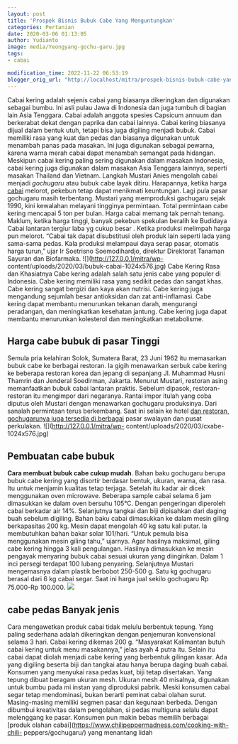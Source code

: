 ```yaml
---
layout: post
title: 'Prospek Bisnis Bubuk Cabe Yang Menguntungkan'
categories: Pertanian
date: 2020-03-06 01:13:05
author: Yudianto
image: media/Yeongyang-gochu-garu.jpg
tags:
- cabai

modification_time: 2022-11-22 06:53:19
blogger_orig_url: "http://localhost/mitra/prospek-bisnis-bubuk-cabe-yang.html"
---
```


Cabai kering adalah sejenis cabai yang biasanya dikeringkan dan digunakan
sebagai bumbu. Ini asli pulau Jawa di Indonesia dan juga tumbuh di bagian lain
Asia Tenggara. Cabai adalah anggota spesies Capsicum annuum dan berkerabat
dekat dengan paprika dan cabai lainnya. Cabai kering biasanya dijual dalam
bentuk utuh, tetapi bisa juga digiling menjadi bubuk. Cabai memiliki rasa yang
kuat dan pedas dan biasanya digunakan untuk menambah panas pada masakan. Ini
juga digunakan sebagai pewarna, karena warna merah cabai dapat menambah
semangat pada hidangan. Meskipun cabai kering paling sering digunakan dalam
masakan Indonesia, cabai kering juga digunakan dalam masakan Asia Tenggara
lainnya, seperti masakan Thailand dan Vietnam. Langkah Mustari Anies mengolah
cabai menjadi _gochugaru_ atau bubuk cabe layak ditiru. Harapannya, ketika
harga [cabai](http://127.0.0.1/mitra/topik/cabai) melorot, pekebun tetap dapat
menikmati keuntungan. Lagi pula pasar gochugaru masih terbentang. Mustari yang
memproduksi gachugaru sejak 1990, kini kewalahan melayani tingginya
permintaan. Total permintaan cabe kering mencapai 5 ton per bulan. Harga cabai
memang tak pernah tenang. Maklum, ketika harga tinggi, banyak pekebun spekulan
beralih ke Budidaya Cabai lantaran tergiur laba yg cukup besar . Ketika
produksi melimpah harga pun melorot. “Cabai tak dapat disubstitusi oleh produk
lain seperti lada yang sama-sama pedas. Kala produksi melampaui daya serap
pasar, otomatis harga turun,” ujar Ir Soetrisno Soemodihardjo, direktur
Direktorat Tanaman Sayuran dan Biofarmaka. ![](http://127.0.0.1/mitra/wp-
content/uploads/2020/03/bubuk-cabai-1024x576.jpg) Cabe Kering Rasa dan
Khasiatnya Cabe kering adalah salah satu jenis cabe yang populer di Indonesia.
Cabe kering memiliki rasa yang sedikit pedas dan sangat khas. Cabe kering
sangat bergizi dan kaya akan nutrisi. Cabe kering juga mengandung sejumlah
besar antioksidan dan zat anti-inflamasi. Cabe kering dapat membantu
menurunkan tekanan darah, mengurangi peradangan, dan meningkatkan kesehatan
jantung. Cabe kering juga dapat membantu menurunkan kolesterol dan
meningkatkan metabolisme.

## Harga cabe bubuk di pasar Tinggi

Semula pria kelahiran Solok, Sumatera Barat, 23 Juni 1962 itu memasarkan bubuk
cabe ke berbagai restoran. Ia gigih menawarkan serbuk cabe kering ke beberapa
restoran korea dan jepang di sepanjang Jl. Muhammad Husni Thamrin dan Jenderal
Soedirman, Jakarta. Menurut Mustari, restoran asing memanfaatkan bubuk cabai
lantaran praktis. Sebelum dipasok, restoran-restoran itu mengimpor dari
negaranya. Rantai impor itulah yang coba diputus oleh Mustari dengan
menawarkan gochugaru produksinya. Dari sanalah permintaan terus berkembang.
Saat ini selain ke hotel [dan restoran, gochugarunya juga tersedia di
berbagai](http://127.0.0.1/mitra/produk-olahan-jagung-manis.html) pasar
swalayan dan pusat perkulakan. ![](http://127.0.0.1/mitra/wp-
content/uploads/2020/03/cxabe-1024x576.jpg)

## Pembuatan cabe bubuk

**Cara membuat bubuk cabe cukup mudah**. Bahan baku gochugaru berupa bubuk
cabe kering yang disortir berdasar bentuk, ukuran, warna, dan rasa. Itu untuk
menjamin kualitas tetap terjaga. Setelah itu kadar air dicek menggunakan oven
microwave. Beberapa sample cabai selama 6 jam dimasukkan ke dalam oven bersuhu
105°C. Dengan pengeringan diperoleh cabai berkadar air 14%. Selanjutnya
tangkai dan biji dipisahkan dari daging buah sebelum digiling. Bahan baku
cabai dimasukkan ke dalam mesin giling berkapasitas 200 kg. Mesin dapat
mengolah 40 kg satu kali putar. Ia membutuhkan bahan bakar solar 101/hari.
“Untuk pemula bisa menggunakan mesin giling tahu,” ujarnya. Agar hasilnya
maksimal, giling cabe kering hingga 3 kali pengulangan. Hasilnya dimasukkan ke
mesin pengayak menyaring bubuk cabai sesuai ukuran yang diinginkan. Dalam 1
inci persegi terdapat 100 lubang penyaring. Selanjutnya Mustari mengemasnya
dalam plastik berbobot 250-500 g. Satu kg gochugaru berasal dari 6 kg cabai
segar. Saat ini harga jual sekilo gochugaru Rp 75.000-Rp 100.000.
![](http://127.0.0.1/mitra/wp-content/uploads/2020/03/cxabe-1024x576.jpg)

## cabe pedas Banyak jenis

Cara mengawetkan produk cabai tidak melulu berbentuk tepung. Yang paling
sederhana adalah dikeringkan dengan penjemuran konvensional selama 3 hari.
Cabai kering dikemas 200 g. “Masyarakat Kalimantan butuh cabai kering untuk
menu masakannya,” jelas ayah 4 putra itu. Selain itu cabai dapat diolah
menjadi cabe kering yang berbentuk gilingan kasar. Ada yang digiling beserta
biji dan tangkai atau hanya berupa daging buah cabai. Konsumen yang menyukai
rasa pedas kuat, biji tetap disertakan. Yang tepung dibuat beragam ukuran
mesh. Ukuran mesh 40 misalnya, digunakan untuk bumbu pada mi instan yang
diproduksi pabrik. Meski konsumen cabai segar tetap mendominasi, bukan berarti
peminat cabai olahan surut. Masing-masing memiliki segmen pasar dan kegunaan
berbeda. Dengan dibumbui kreativitas dalam pengolahan, si pedas multiguna
selalu dapat melenggang ke pasar. Konsumen pun makin bebas memilih berbagai
[produk olahan cabai](https://www.chilipeppermadness.com/cooking-with-chili-
peppers/gochugaru/) yang menantang lidah


